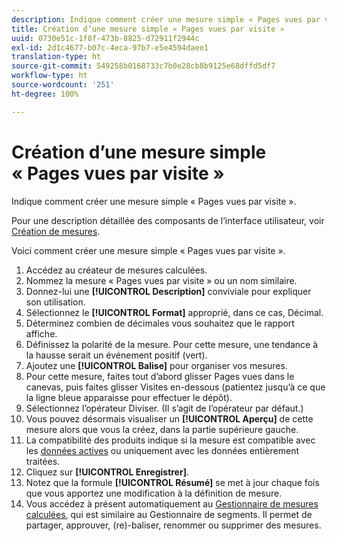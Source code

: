 ```yaml
---
description: Indique comment créer une mesure simple « Pages vues par visite ».
title: Création d’une mesure simple « Pages vues par visite »
uuid: 0730e51c-1f8f-473b-8825-d72911f2944c
exl-id: 2d1c4677-b07c-4eca-97b7-e5e4594daee1
translation-type: ht
source-git-commit: 549258b0168733c7b0e28cb8b9125e68dffd5df7
workflow-type: ht
source-wordcount: '251'
ht-degree: 100%

---
```


# Création d’une mesure simple « Pages vues par visite »

Indique comment créer une mesure simple « Pages vues par visite ».

Pour une description détaillée des composants de l’interface utilisateur, voir  [Création de mesures](/help/components/c-calcmetrics/c-workflow/cm-workflow/c-build-metrics/cm-build-metrics.md).

Voici comment créer une mesure simple « Pages vues par visite ».

1. Accédez au créateur de mesures calculées.
1. Nommez la mesure « Pages vues par visite » ou un nom similaire.
1. Donnez-lui une **[!UICONTROL Description]** conviviale pour expliquer son utilisation.
1. Sélectionnez le **[!UICONTROL Format]** approprié, dans ce cas, Décimal.
1. Déterminez combien de décimales vous souhaitez que le rapport affiche.
1. Définissez la polarité de la mesure. Pour cette mesure, une tendance à la hausse serait un événement positif (vert).
1. Ajoutez une **[!UICONTROL Balise]** pour organiser vos mesures.
1. Pour cette mesure, faites tout d’abord glisser Pages vues dans le canevas, puis faites glisser Visites en-dessous (patientez jusqu’à ce que la ligne bleue apparaisse pour effectuer le dépôt).
1. Sélectionnez l’opérateur Diviser. (Il s’agit de l’opérateur par défaut.)
1. Vous pouvez désormais visualiser un **[!UICONTROL Aperçu]** de cette mesure alors que vous la créez, dans la partie supérieure gauche.
1. La compatibilité des produits indique si la mesure est compatible avec les [données actives](https://docs.adobe.com/content/help/fr-FR/analytics/analyze/reports-analytics/current-data.html) ou uniquement avec les données entièrement traitées.
1. Cliquez sur **[!UICONTROL Enregistrer]**.
1. Notez que la formule **[!UICONTROL Résumé]** se met à jour chaque fois que vous apportez une modification à la définition de mesure.
1. Vous accédez à présent automatiquement au [Gestionnaire de mesures calculées](/help/components/c-calcmetrics/c-workflow/cm-workflow/cm-manager.md), qui est similaire au Gestionnaire de segments. Il permet de partager, approuver, (re)-baliser, renommer ou supprimer des mesures.

